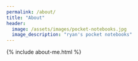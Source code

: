 ```yaml
---
permalink: /about/
title: "About"
header: 
  image: /assets/images/pocket-notebooks.jpg
  image_description: "ryan's pocket notebooks"
---
```


{% include about-me.html %}
